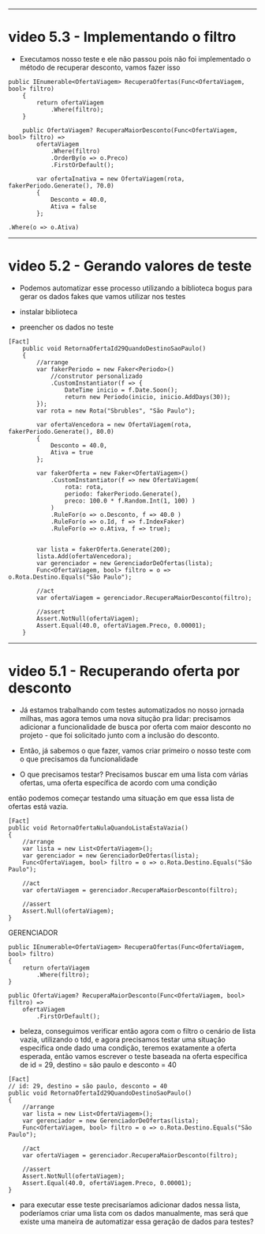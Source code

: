----------------------------------------------------
# video 5.3 - Implementando o filtro

* Executamos nosso teste e ele não passou pois não foi implementado o método de recuperar desconto, vamos fazer isso

```
public IEnumerable<OfertaViagem> RecuperaOfertas(Func<OfertaViagem, bool> filtro)
    {
        return ofertaViagem
            .Where(filtro);
    }

    public OfertaViagem? RecuperaMaiorDesconto(Func<OfertaViagem, bool> filtro) => 
        ofertaViagem
            .Where(filtro)
            .OrderBy(o => o.Preco)
            .FirstOrDefault();

```

```
        var ofertaInativa = new OfertaViagem(rota, fakerPeriodo.Generate(), 70.0)
        {
            Desconto = 40.0,
            Ativa = false
        };
```

```
.Where(o => o.Ativa)
```



----------------------------------------------------
# video 5.2 - Gerando valores de teste

* Podemos automatizar esse processo utilizando a biblioteca bogus para gerar os dados fakes que vamos utilizar nos testes

* instalar biblioteca
* preencher os dados no teste

```
[Fact]
    public void RetornaOfertaId29QuandoDestinoSaoPaulo()
    {
        //arrange
        var fakerPeriodo = new Faker<Periodo>()
            //construtor personalizado
            .CustomInstantiator(f => {
                DateTime inicio = f.Date.Soon();
                return new Periodo(inicio, inicio.AddDays(30));
        });
        var rota = new Rota("Sbrubles", "São Paulo");

        var ofertaVencedora = new OfertaViagem(rota, fakerPeriodo.Generate(), 80.0)
        {
            Desconto = 40.0,
            Ativa = true
        };  

        var fakerOferta = new Faker<OfertaViagem>()
            .CustomInstantiator(f => new OfertaViagem(
                rota: rota, 
                periodo: fakerPeriodo.Generate(),
                preco: 100.0 * f.Random.Int(1, 100) )
            )
            .RuleFor(o => o.Desconto, f => 40.0 )  
            .RuleFor(o => o.Id, f => f.IndexFaker)
            .RuleFor(o => o.Ativa, f => true);


        var lista = fakerOferta.Generate(200);
        lista.Add(ofertaVencedora);
        var gerenciador = new GerenciadorDeOfertas(lista);
        Func<OfertaViagem, bool> filtro = o => o.Rota.Destino.Equals("São Paulo");

        //act
        var ofertaViagem = gerenciador.RecuperaMaiorDesconto(filtro);

        //assert
        Assert.NotNull(ofertaViagem);
        Assert.Equal(40.0, ofertaViagem.Preco, 0.00001);
    }
```


----------------------------------------------------
# video 5.1 - Recuperando oferta por desconto

* Já estamos trabalhando com testes automatizados no nosso jornada milhas, mas agora temos uma nova situção pra lidar: precisamos adicionar a funcionalidade de busca por oferta com maior desconto no projeto - que foi solicitado junto com a inclusão do desconto.

* Então, já sabemos o que fazer, vamos criar primeiro o nosso teste com o que precisamos da funcionalidade

* O que precisamos testar? Precisamos buscar em uma lista com várias ofertas, uma oferta específica de acordo com uma condição

então podemos começar testando uma situação em que essa lista de ofertas está vazia.

```
[Fact]
public void RetornaOfertaNulaQuandoListaEstaVazia()
{
    //arrange
    var lista = new List<OfertaViagem>();
    var gerenciador = new GerenciadorDeOfertas(lista);
    Func<OfertaViagem, bool> filtro = o => o.Rota.Destino.Equals("São Paulo");

    //act
    var ofertaViagem = gerenciador.RecuperaMaiorDesconto(filtro);

    //assert
    Assert.Null(ofertaViagem);
}
```
GERENCIADOR
```
public IEnumerable<OfertaViagem> RecuperaOfertas(Func<OfertaViagem, bool> filtro)
{
    return ofertaViagem
        .Where(filtro);
}

public OfertaViagem? RecuperaMaiorDesconto(Func<OfertaViagem, bool> filtro) =>
    ofertaViagem
        .FirstOrDefault();
```


* beleza, conseguimos verificar então agora com o filtro o cenário de lista vazia, utilizando o tdd, e agora precisamos testar uma situação especifica onde dado uma condição, teremos exatamente a oferta esperada, então vamos escrever o teste baseada na oferta específica de id = 29, destino = são paulo e desconto = 40

```
[Fact]
// id: 29, destino = são paulo, desconto = 40
public void RetornaOfertaId29QuandoDestinoSaoPaulo()
{
    //arrange
    var lista = new List<OfertaViagem>();
    var gerenciador = new GerenciadorDeOfertas(lista);
    Func<OfertaViagem, bool> filtro = o => o.Rota.Destino.Equals("São Paulo");

    //act
    var ofertaViagem = gerenciador.RecuperaMaiorDesconto(filtro);

    //assert
    Assert.NotNull(ofertaViagem);
    Assert.Equal(40.0, ofertaViagem.Preco, 0.00001);
}
```

* para executar esse teste precisaríamos adicionar dados nessa lista, poderíamos criar uma lista com os dados manualmente, mas será que existe uma maneira de automatizar essa geração de dados para testes?

